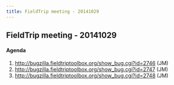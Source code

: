 ```yaml
---
title: FieldTrip meeting - 20141029
---
```


## FieldTrip meeting - 20141029

#### Agenda

 1.  http://bugzilla.fieldtriptoolbox.org/show_bug.cgi?id=2746 (JM)
 2.  http://bugzilla.fieldtriptoolbox.org/show_bug.cgi?id=2747 (JM)
 3.  http://bugzilla.fieldtriptoolbox.org/show_bug.cgi?id=2748 (JM)

